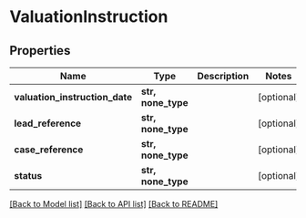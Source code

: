 # ValuationInstruction


## Properties
Name | Type | Description | Notes
------------ | ------------- | ------------- | -------------
**valuation_instruction_date** | **str, none_type** |  | [optional] 
**lead_reference** | **str, none_type** |  | [optional] 
**case_reference** | **str, none_type** |  | [optional] 
**status** | **str, none_type** |  | [optional] 

[[Back to Model list]](../README.md#documentation-for-models) [[Back to API list]](../README.md#documentation-for-api-endpoints) [[Back to README]](../README.md)


